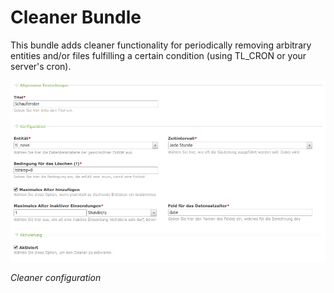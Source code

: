 # Cleaner Bundle

This bundle adds cleaner functionality for periodically removing arbitrary entities and/or files fulfilling a certain condition (using TL_CRON or your server's cron).

![alt Archive](docs/screenshot.png)

*Cleaner configuration*